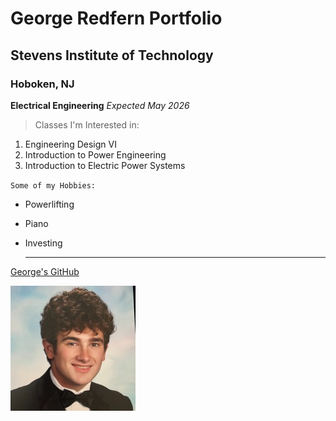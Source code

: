 # George Redfern Portfolio
## Stevens Institute of Technology
### Hoboken, NJ

**Electrical Engineering**  *Expected May 2026*

> Classes I'm Interested in:

1. Engineering Design VI
2. Introduction to Power Engineering
3. Introduction to Electric Power Systems

`Some of my Hobbies:`

- Powerlifting
- Piano
- Investing

    ---

 [George's GitHub](https://github.com/gredfern5/Engineering-Design-VI)

![Pic of George](GeorgeRedfernGitHub.jpg)
 
